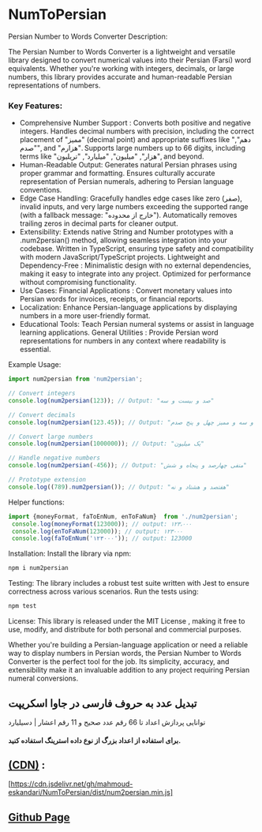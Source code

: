 # NumToPersian

Persian Number to Words Converter
Description:

The Persian Number to Words Converter is a lightweight and versatile library designed to convert numerical values into their Persian (Farsi) word equivalents. Whether you're working with integers, decimals, or large numbers, this library provides accurate and human-readable Persian representations of numbers.

### Key Features:
* Comprehensive Number Support :
Converts both positive and negative integers.
Handles decimal numbers with precision, including the correct placement of "ممیز" (decimal point) and appropriate suffixes like "دهم", "صدم", and "هزارم".
Supports large numbers up to 66 digits, including terms like "هزار", "میلیون", "میلیارد", "تریلیون", and beyond.
* Human-Readable Output:
Generates natural Persian phrases using proper grammar and formatting.
Ensures culturally accurate representation of Persian numerals, adhering to Persian language conventions.
* Edge Case Handling:
Gracefully handles edge cases like zero (صفر), invalid inputs, and very large numbers exceeding the supported range (with a fallback message: "خارج از محدوده").
Automatically removes trailing zeros in decimal parts for cleaner output.
* Extensibility:
Extends native String and Number prototypes with a .num2persian() method, allowing seamless integration into your codebase.
Written in TypeScript, ensuring type safety and compatibility with modern JavaScript/TypeScript projects.
Lightweight and Dependency-Free :
Minimalistic design with no external dependencies, making it easy to integrate into any project.
Optimized for performance without compromising functionality.
* Use Cases:
Financial Applications : Convert monetary values into Persian words for invoices, receipts, or financial reports.
* Localization: Enhance Persian-language applications by displaying numbers in a more user-friendly format.
* Educational Tools: Teach Persian numeral systems or assist in language learning applications.
General Utilities : Provide Persian word representations for numbers in any context where readability is essential.

Example Usage:
```javascript
import num2persian from 'num2persian';

// Convert integers
console.log(num2persian(123)); // Output: "صد و بیست و سه"

// Convert decimals
console.log(num2persian(123.45)); // Output: "صد و بیست و سه و ممیز چهل و پنج صدم"

// Convert large numbers
console.log(num2persian(1000000)); // Output: "یک میلیون"

// Handle negative numbers
console.log(num2persian(-456)); // Output: "منفی چهارصد و پنجاه و شش"

// Prototype extension
console.log((789).num2persian()); // Output: "هفتصد و هشتاد و نه"

```


Helper functions:
```javascript
import {moneyFormat, faToEnNum, enToFaNum}  from './num2persian';
 console.log(moneyFormat(123000)); // output: ۱۲۳،۰۰۰
 console.log(enToFaNum(123000)); // output: ۱۲۳۰۰۰
 console.log(faToEnNum('۱۲۳۰۰۰')); // output: 123000
```

Installation:
Install the library via npm:

```bash
npm i num2persian
```

Testing:
The library includes a robust test suite written with Jest to ensure correctness across various scenarios. Run the tests using:

```bash
npm test
```

License:
This library is released under the MIT License , making it free to use, modify, and distribute for both personal and commercial purposes.

Whether you're building a Persian-language application or need a reliable way to display numbers in Persian words, the Persian Number to Words Converter is the perfect tool for the job. Its simplicity, accuracy, and extensibility make it an invaluable addition to any project requiring Persian numeral conversions.


## تبدیل عدد به حروف فارسی در جاوا اسکریپت
توانایی پردازش اعداد تا 66 رقم عدد صحیح و 11 رقم اعشار | دسیلیارد

#### برای استفاده از اعداد بزرگ از نوع داده استرینگ استفاده کنید.

## [(CDN)](https://cdn.jsdelivr.net/gh/mahmoud-eskandari/NumToPersian/dist/num2persian.min.js) :
[https://cdn.jsdelivr.net/gh/mahmoud-eskandari/NumToPersian/dist/num2persian.min.js]

## [Github Page](https://mahmoud-eskandari.github.io/NumToPersian/)
